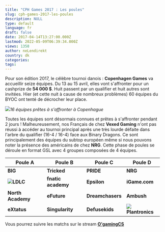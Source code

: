 ```yaml
---
title: "CPH Games 2017 : Les poules"
slug: cph-games-2017-les-poules
description: NULL
type: default
language: fr
draft: false
date: 2017-04-14T13:27:00.000Z
lastmod: 2022-05-09T06:39:34.000Z
views: 1358
author: neLendirekt
country: dk
categories:
tags:
---
```

Pour son édition 2017, le célèbre tournoi danois : **Copenhagen Games** va accueillir seize équipes. Du 13 au 15 avril, elles vont s'affronter pour un cashprize de **54 000 $**. Huit passent par un qualifier et huit autres sont invitées. Hier (et cette nuit à cause de nombreux problèmes) 60 équipes du BYOC ont tenté de décrocher leur place.

![](/storage/images/58dac714419d1_copenhagengames-header5jpg.jpg)_16 équipes prêtes à s'affronter à Copenhague_

Toutes les équipes sont désormais connues et prêtes à s'affronter pendant 2 jours ! Malheureusement, nos Français de chez **Vexed Gaming** n'ont pas réussi à accéder au tournoi principal après une très lourde défaite dans l'arbre du qualifier (16-4 / 16-4) face aux Binary Dragons. Ce sont principalement des équipes du subtop européen même si nous pouvons noter la présence des américains de chez **NRG**. Cette phase de poules se déroule en format GSL avec 4 groupes composées de 4 équipes. 

| **Poule A**                                                        | **Poule B**        | **Poule C**      | **Poule D**                                                               |
| ------------------------------------------------------------------ | ------------------ | ---------------- | ------------------------------------------------------------------------- |
| **BIG**                                                            | **Tricked**        | **PRIDE**        | **NRG**                                                                   |
| **![](/storage/countries/flag/europe_flag_580d21b984714.gif)LDLC** | **fnatic academy** | **Epsilon**      | **iGame.com**                                                             |
| **North Academy**                                                  | **eFuture**        | **Dreamchasers** | **Ambush**                                                                |
| **eXtatus**                                                        | **Singularity**    | **Defusekids**   | **![](/storage/countries/flag/europe_flag_580d21b984714.gif)Plantronics** |

Vous pourrez suivre les matchs sur le stream **[O'gamingCS](https://www.twitch.tv/ogamingcs)**
